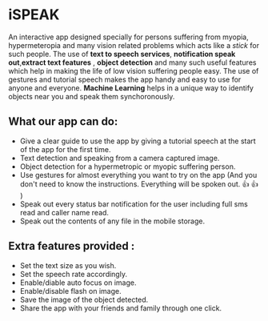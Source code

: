 # iSPEAK
An interactive app designed specially for persons suffering from myopia, hypermeteropia and many vision related problems which acts like a *stick* for such people.
The use of **text to speech services**, **notification speak out**,**extract text features** , **object detection** and many such useful features which help in making the life of low vision suffering people easy. The use of gestures and tutorial speech makes the app handy and easy to use for anyone and everyone. **Machine Learning** helps in a unique way to identify objects near you and speak them synchoronously. 

## What our app can do:

* Give a clear guide to use the app by giving a tutorial speech at the start of the app for the first time.
* Text detection and speaking from a camera captured image.
* Object detection for a hypermetropic or myopic suffering person.
* Use gestures for almost everything you want to try on the app (And you don't need to know the instructions. Everything will be spoken out. :+1: :+1: )
* Speak out every status bar notification for the user including full sms read and caller name read.
* Speak out the contents of any file in the mobile storage.

## Extra features provided :

* Set the text size as you wish.
* Set the speech rate accordingly.
* Enable/diable auto focus on image.
* Enable/disable flash on image.
* Save the image of the object detected.
* Share the app with your friends and family through one click.
